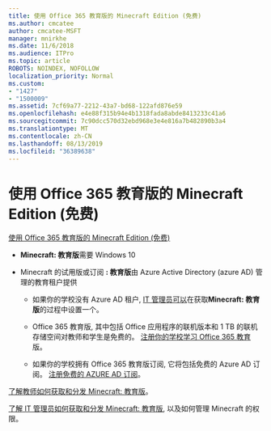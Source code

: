 ```yaml
---
title: 使用 Office 365 教育版的 Minecraft Edition (免费)
ms.author: cmcatee
author: cmcatee-MSFT
manager: mnirkhe
ms.date: 11/6/2018
ms.audience: ITPro
ms.topic: article
ROBOTS: NOINDEX, NOFOLLOW
localization_priority: Normal
ms.custom:
- "1427"
- "1500009"
ms.assetid: 7cf69a77-2212-43a7-bd68-122afd876e59
ms.openlocfilehash: e4e88f315b94e4b1318fada8abde8413233c41a6
ms.sourcegitcommit: 7c90dcc570d32ebd968e3e4e816a7b482890b3a4
ms.translationtype: MT
ms.contentlocale: zh-CN
ms.lasthandoff: 08/13/2019
ms.locfileid: "36389638"
---
```

# <a name="minecraft-edition-with-office-365-education-for-free"></a>使用 Office 365 教育版的 Minecraft Edition (免费)

[使用 Office 365 教育版的 Minecraft Edition (免费)](https://docs.microsoft.com/education/windows/get-minecraft-for-education)
  
- **Minecraft: 教育版**需要 Windows 10

- Minecraft 的试用版或订阅 **: 教育版**由 Azure Active Directory (azure AD) 管理的教育租户提供

  - 如果你的学校没有 Azure AD 租户, [IT 管理员可以](https://docs.microsoft.com/education/windows/school-get-minecraft)在获取**Minecraft: 教育版**的过程中设置一个。

  - Office 365 教育版, 其中包括 Office 应用程序的联机版本和 1 TB 的联机存储空间对教师和学生是免费的。 [注册你的学校学习 Office 365 教育](https://products.office.com/academic/office-365-education-plan)版。

  - 如果你的学校拥有 Office 365 教育版订阅, 它将包括免费的 Azure AD 订阅。 [注册免费的 AZURE AD 订阅](https://msdn.microsoft.com/library/windows/hardware/mt703369%28v=vs.85%29.aspx)。

[了解教师如何获取和分发 Minecraft: 教育版](https://docs.microsoft.com/education/windows/teacher-get-minecraft)。
  
[了解 IT 管理员如何获取和分发 Minecraft: 教育版](https://docs.microsoft.com/education/windows/school-get-minecraft), 以及如何管理 Minecraft 的权限。